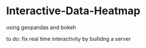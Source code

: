 # Interactive-Data-Heatmap
using geopandas and bokeh

to do: fix real time interactivity by builidng a server
